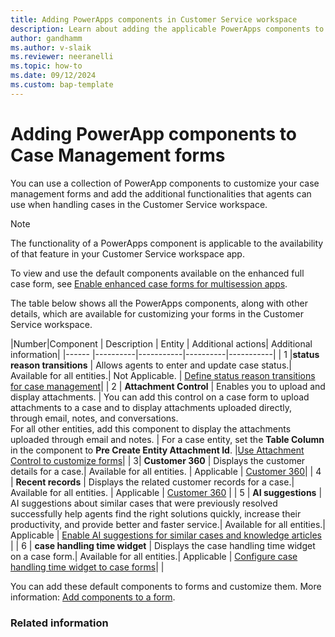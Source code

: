 ```yaml
---
title: Adding PowerApps components in Customer Service workspace 
description: Learn about adding the applicable PowerApps components to Case Management forms.
author: gandhamm 
ms.author: v-slaik
ms.reviewer: neeranelli 
ms.topic: how-to 
ms.date: 09/12/2024
ms.custom: bap-template 
---
```


# Adding PowerApp components to Case Management forms

You can use a collection of PowerApp components to customize your case management forms and add the additional functionalities that agents can use when handling cases in the Customer Service workspace.

> [!NOTE]
> The functionality of a PowerApps component is applicable to the availability of that feature in your Customer Service workspace app.

To view and use the default components available on the enhanced full case form, see [Enable enhanced case forms for multisession apps](case-enh-config.md).

The table below shows all the PowerApps components, along with other details, which are available for customizing your forms in the Customer Service workspace.

|Number|Component   | Description   | Entity   |  Additional actions| Additional information|
|------ |----------|-----------|----------|-----------|
| 1 |**status reason transitions** | Allows agents to enter and update case status.| Available for all entities.| Not Applicable. | [Define status reason transitions for case management](define-status-reason-transitions-case-management.md)|
| 2 | **Attachment Control** | Enables you to upload and display attachments. | You can add this control on a case form to upload attachments to a case and to display attachments uploaded directly, through email, notes, and conversations.<br> For all other entities, add this component to display the attachments uploaded through email and notes. | For a case entity, set the **Table Column** in the component to **Pre Create Entity Attachment Id**. |[Use Attachment Control to customize forms](add-attachment-control.md)|
| 3| **Customer 360** | Displays the customer details for a case.| Available for all entities. | Applicable | [Customer 360](add-display-components-to-case-form.md)| 
| 4 | **Recent records** |  Displays the related customer records for a case.| Available for all entities. | Applicable | [Customer 360](add-display-components-to-case-form.md) |
| 5 | **AI suggestions** |  AI suggestions about similar cases that were previously resolved successfully help agents find the right solutions quickly, increase their productivity, and provide better and faster service.| Available for all entities.| Applicable | [Enable AI suggestions for similar cases and knowledge articles](csw-enable-ai-suggested-cases-knowledge-articles#enable-ai-suggestions-for-similar-cases.md) |
| 6 | **case handling time widget** | Displays the case handling time widget on a case form.| Available for all entities.| Applicable | [Configure case handling time widget to case forms](add-case-handling-time.md)| |


You can add these default components to forms and customize them. More information: [Add components to a form](/power-apps/maker/model-driven-apps/add-move-configure-or-delete-components-on-form).


### Related information

